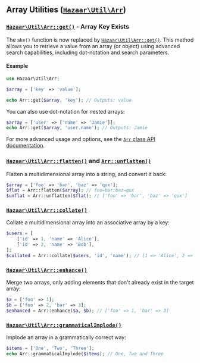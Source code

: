## Array Utilities ([`Hazaar\Util\Arr`](/api/class/Hazaar/Util/Arr.html))

### [`Hazaar\Util\Arr::get()`](/api/class/Hazaar/Util/Arr.html) - Array Key Exists

The `ake()` function is now replaced by [`Hazaar\Util\Arr::get()`](/api/class/Hazaar/Util/Arr.html). This method allows you to retrieve a value from an array (or object) using advanced search capabilities, including dot-notation and search parameters.

#### Example

```php
use Hazaar\Util\Arr;

$array = ['key' => 'value'];

echo Arr::get($array, 'key'); // Outputs: value
```

You can also use dot-notation for nested arrays:

```php
$array = ['user' => ['name' => 'Jamie']];
echo Arr::get($array, 'user.name'); // Outputs: Jamie
```

For more advanced usage and options, see the [`Arr` class API documentation](/api/class/Hazaar/Util/Arr.html).

### [`Hazaar\Util\Arr::flatten()`](/api/class/Hazaar/Util/Arr.html) and [`Arr::unflatten()`](/api/class/Hazaar/Util/Arr.html)

Flatten a multidimensional array into a string, and convert it back:

```php
$array = ['foo' => 'bar', 'baz' => 'qux'];
$flat = Arr::flatten($array); // foo=bar;baz=qux
$unflat = Arr::unflatten($flat); // ['foo' => 'bar', 'baz' => 'qux']
```

### [`Hazaar\Util\Arr::collate()`](/api/class/Hazaar/Util/Arr.html)

Collate a multidimensional array into an associative array by a key:

```php
$users = [
    ['id' => 1, 'name' => 'Alice'],
    ['id' => 2, 'name' => 'Bob'],
];
$collated = Arr::collate($users, 'id', 'name'); // [1 => 'Alice', 2 => 'Bob']
```

### [`Hazaar\Util\Arr::enhance()`](/api/class/Hazaar/Util/Arr.html)

Merge two arrays, only adding elements that don't already exist in the target array:

```php
$a = ['foo' => 1];
$b = ['foo' => 2, 'bar' => 3];
$enhanced = Arr::enhance($a, $b); // ['foo' => 1, 'bar' => 3]
```

### [`Hazaar\Util\Arr::grammaticalImplode()`](/api/class/Hazaar/Util/Arr.html)

Implode an array in a grammatically correct way:

```php
$items = ['One', 'Two', 'Three'];
echo Arr::grammaticalImplode($items); // One, Two and Three
```
